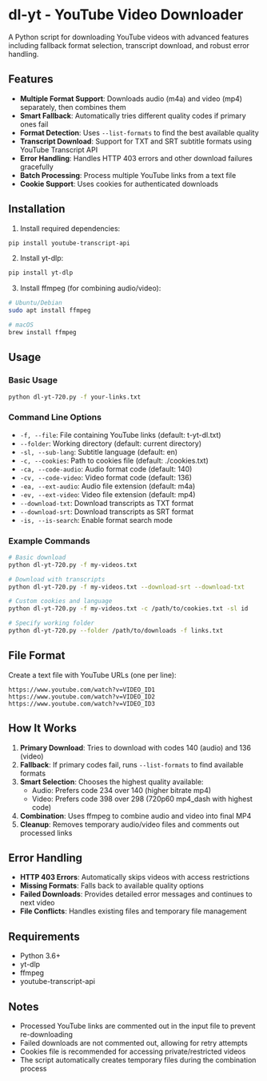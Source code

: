 # dl-yt - YouTube Video Downloader

A Python script for downloading YouTube videos with advanced features including fallback format selection, transcript download, and robust error handling.

## Features

- **Multiple Format Support**: Downloads audio (m4a) and video (mp4) separately, then combines them
- **Smart Fallback**: Automatically tries different quality codes if primary ones fail
- **Format Detection**: Uses `--list-formats` to find the best available quality
- **Transcript Download**: Support for TXT and SRT subtitle formats using YouTube Transcript API
- **Error Handling**: Handles HTTP 403 errors and other download failures gracefully
- **Batch Processing**: Process multiple YouTube links from a text file
- **Cookie Support**: Uses cookies for authenticated downloads

## Installation

1. Install required dependencies:
```bash
pip install youtube-transcript-api
```

2. Install yt-dlp:
```bash
pip install yt-dlp
```

3. Install ffmpeg (for combining audio/video):
```bash
# Ubuntu/Debian
sudo apt install ffmpeg

# macOS
brew install ffmpeg
```

## Usage

### Basic Usage
```bash
python dl-yt-720.py -f your-links.txt
```

### Command Line Options

- `-f, --file`: File containing YouTube links (default: t-yt-dl.txt)
- `--folder`: Working directory (default: current directory)
- `-sl, --sub-lang`: Subtitle language (default: en)
- `-c, --cookies`: Path to cookies file (default: ./cookies.txt)
- `-ca, --code-audio`: Audio format code (default: 140)
- `-cv, --code-video`: Video format code (default: 136)
- `-ea, --ext-audio`: Audio file extension (default: m4a)
- `-ev, --ext-video`: Video file extension (default: mp4)
- `--download-txt`: Download transcripts as TXT format
- `--download-srt`: Download transcripts as SRT format
- `-is, --is-search`: Enable format search mode

### Example Commands

```bash
# Basic download
python dl-yt-720.py -f my-videos.txt

# Download with transcripts
python dl-yt-720.py -f my-videos.txt --download-srt --download-txt

# Custom cookies and language
python dl-yt-720.py -f my-videos.txt -c /path/to/cookies.txt -sl id

# Specify working folder
python dl-yt-720.py --folder /path/to/downloads -f links.txt
```

## File Format

Create a text file with YouTube URLs (one per line):
```
https://www.youtube.com/watch?v=VIDEO_ID1
https://www.youtube.com/watch?v=VIDEO_ID2
https://www.youtube.com/watch?v=VIDEO_ID3
```

## How It Works

1. **Primary Download**: Tries to download with codes 140 (audio) and 136 (video)
2. **Fallback**: If primary codes fail, runs `--list-formats` to find available formats
3. **Smart Selection**: Chooses the highest quality available:
   - Audio: Prefers code 234 over 140 (higher bitrate mp4)
   - Video: Prefers code 398 over 298 (720p60 mp4_dash with highest code)
4. **Combination**: Uses ffmpeg to combine audio and video into final MP4
5. **Cleanup**: Removes temporary audio/video files and comments out processed links

## Error Handling

- **HTTP 403 Errors**: Automatically skips videos with access restrictions
- **Missing Formats**: Falls back to available quality options
- **Failed Downloads**: Provides detailed error messages and continues to next video
- **File Conflicts**: Handles existing files and temporary file management

## Requirements

- Python 3.6+
- yt-dlp
- ffmpeg
- youtube-transcript-api

## Notes

- Processed YouTube links are commented out in the input file to prevent re-downloading
- Failed downloads are not commented out, allowing for retry attempts
- Cookies file is recommended for accessing private/restricted videos
- The script automatically creates temporary files during the combination process
